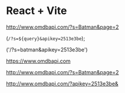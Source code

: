 # React + Vite



http://www.omdbapi.com/?s=Batman&page=2

(`/?s=${query}&apikey=2513e3be`);

('/?s=batman&apikey=2513e3be')

https://www.omdbapi.com


http://www.omdbapi.com/?s=Batman&page=2

http://www.omdbapi.com/?apikey=2513e3be&
  